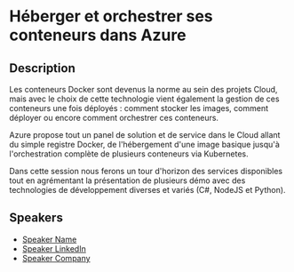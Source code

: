 # Héberger et orchestrer ses conteneurs dans Azure

## Description

Les conteneurs Docker sont devenus la norme au sein des projets Cloud, mais avec le choix de cette technologie vient également la gestion de ces conteneurs une fois déployés : comment stocker les images, comment déployer ou encore comment orchestrer ces conteneurs.

Azure propose tout un panel de solution et de service dans le Cloud allant du simple registre Docker, de l'hébergement d'une image basique jusqu'à l'orchestration complète de plusieurs conteneurs via Kubernetes.

Dans cette session nous ferons un tour d'horizon des services disponibles tout en agrémentant la présentation de plusieurs démo avec des technologies de développement diverses et variés (C#, NodeJS et Python).

## Speakers

- [Speaker Name](https://x.com/speaker_x_handle)
- [Speaker LinkedIn](https://linkedin.com/in/speaker_linkedin_handle)
- [Speaker Company](https://speaker_company_url)
